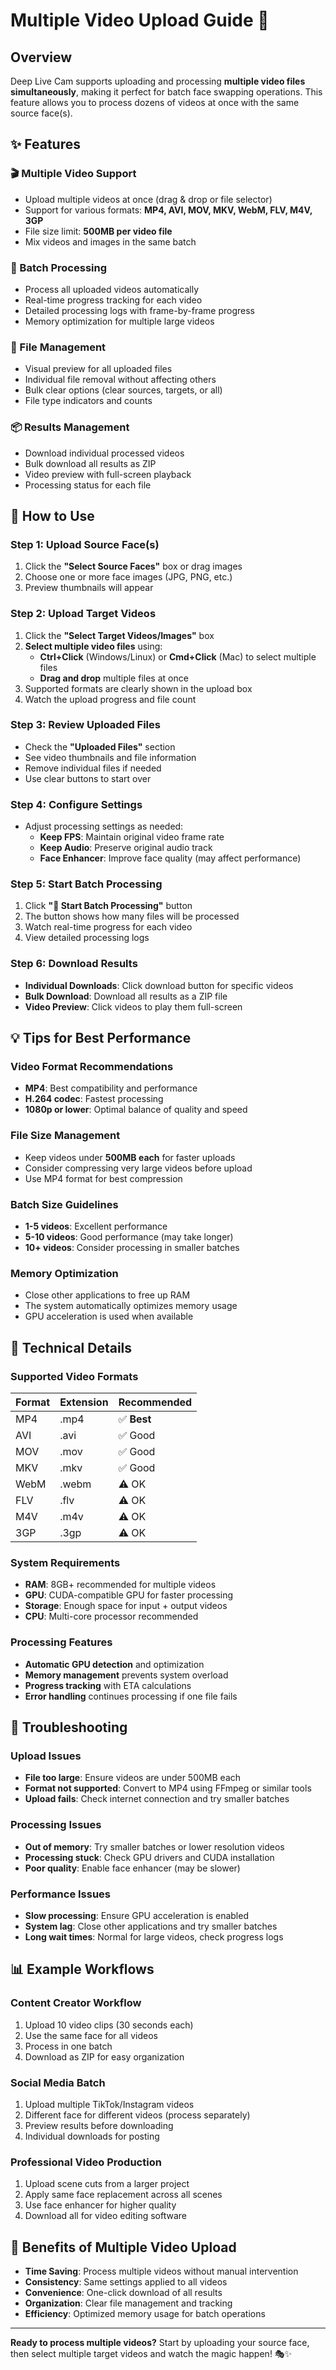 # Multiple Video Upload Guide 🎥

## Overview

Deep Live Cam supports uploading and processing **multiple video files simultaneously**, making it perfect for batch face swapping operations. This feature allows you to process dozens of videos at once with the same source face(s).

## ✨ Features

### 🎬 Multiple Video Support

- Upload multiple videos at once (drag & drop or file selector)
- Support for various formats: **MP4, AVI, MOV, MKV, WebM, FLV, M4V, 3GP**
- File size limit: **500MB per video file**
- Mix videos and images in the same batch

### 🚀 Batch Processing

- Process all uploaded videos automatically
- Real-time progress tracking for each video
- Detailed processing logs with frame-by-frame progress
- Memory optimization for multiple large videos

### 📁 File Management

- Visual preview for all uploaded files
- Individual file removal without affecting others
- Bulk clear options (clear sources, targets, or all)
- File type indicators and counts

### 📦 Results Management

- Download individual processed videos
- Bulk download all results as ZIP
- Video preview with full-screen playback
- Processing status for each file

## 🎯 How to Use

### Step 1: Upload Source Face(s)

1. Click the **"Select Source Faces"** box or drag images
2. Choose one or more face images (JPG, PNG, etc.)
3. Preview thumbnails will appear

### Step 2: Upload Target Videos

1. Click the **"Select Target Videos/Images"** box
2. **Select multiple video files** using:
   - **Ctrl+Click** (Windows/Linux) or **Cmd+Click** (Mac) to select multiple files
   - **Drag and drop** multiple files at once
3. Supported formats are clearly shown in the upload box
4. Watch the upload progress and file count

### Step 3: Review Uploaded Files

- Check the **"Uploaded Files"** section
- See video thumbnails and file information
- Remove individual files if needed
- Use clear buttons to start over

### Step 4: Configure Settings

- Adjust processing settings as needed:
  - **Keep FPS**: Maintain original video frame rate
  - **Keep Audio**: Preserve original audio track
  - **Face Enhancer**: Improve face quality (may affect performance)

### Step 5: Start Batch Processing

1. Click **"🚀 Start Batch Processing"** button
2. The button shows how many files will be processed
3. Watch real-time progress for each video
4. View detailed processing logs

### Step 6: Download Results

- **Individual Downloads**: Click download button for specific videos
- **Bulk Download**: Download all results as a ZIP file
- **Video Preview**: Click videos to play them full-screen

## 💡 Tips for Best Performance

### Video Format Recommendations

- **MP4**: Best compatibility and performance
- **H.264 codec**: Fastest processing
- **1080p or lower**: Optimal balance of quality and speed

### File Size Management

- Keep videos under **500MB each** for faster uploads
- Consider compressing very large videos before upload
- Use MP4 format for best compression

### Batch Size Guidelines

- **1-5 videos**: Excellent performance
- **5-10 videos**: Good performance (may take longer)
- **10+ videos**: Consider processing in smaller batches

### Memory Optimization

- Close other applications to free up RAM
- The system automatically optimizes memory usage
- GPU acceleration is used when available

## 🔧 Technical Details

### Supported Video Formats

| Format | Extension | Recommended |
| ------ | --------- | ----------- |
| MP4    | .mp4      | ✅ **Best** |
| AVI    | .avi      | ✅ Good     |
| MOV    | .mov      | ✅ Good     |
| MKV    | .mkv      | ✅ Good     |
| WebM   | .webm     | ⚠️ OK       |
| FLV    | .flv      | ⚠️ OK       |
| M4V    | .m4v      | ⚠️ OK       |
| 3GP    | .3gp      | ⚠️ OK       |

### System Requirements

- **RAM**: 8GB+ recommended for multiple videos
- **GPU**: CUDA-compatible GPU for faster processing
- **Storage**: Enough space for input + output videos
- **CPU**: Multi-core processor recommended

### Processing Features

- **Automatic GPU detection** and optimization
- **Memory management** prevents system overload
- **Progress tracking** with ETA calculations
- **Error handling** continues processing if one file fails

## 🚨 Troubleshooting

### Upload Issues

- **File too large**: Ensure videos are under 500MB each
- **Format not supported**: Convert to MP4 using FFmpeg or similar tools
- **Upload fails**: Check internet connection and try smaller batches

### Processing Issues

- **Out of memory**: Try smaller batches or lower resolution videos
- **Processing stuck**: Check GPU drivers and CUDA installation
- **Poor quality**: Enable face enhancer (may be slower)

### Performance Issues

- **Slow processing**: Ensure GPU acceleration is enabled
- **System lag**: Close other applications and try smaller batches
- **Long wait times**: Normal for large videos, check progress logs

## 📊 Example Workflows

### Content Creator Workflow

1. Upload 10 video clips (30 seconds each)
2. Use the same face for all videos
3. Process in one batch
4. Download as ZIP for easy organization

### Social Media Batch

1. Upload multiple TikTok/Instagram videos
2. Different face for different videos (process separately)
3. Preview results before downloading
4. Individual downloads for posting

### Professional Video Production

1. Upload scene cuts from a larger project
2. Apply same face replacement across all scenes
3. Use face enhancer for higher quality
4. Download all for video editing software

## 🎉 Benefits of Multiple Video Upload

- **Time Saving**: Process multiple videos without manual intervention
- **Consistency**: Same settings applied to all videos
- **Convenience**: One-click download of all results
- **Organization**: Clear file management and tracking
- **Efficiency**: Optimized memory usage for batch operations

---

**Ready to process multiple videos?** Start by uploading your source face, then select multiple target videos and watch the magic happen! 🎭✨
